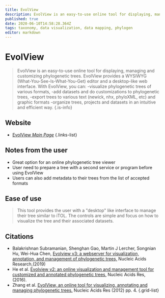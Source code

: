 ```yaml
---
title: EvolView
description: EvolView is an easy-to-use online tool for displaying, managing and customizing phylogenetic trees.
published: true
date: 2020-06-10T14:58:28.364Z
tags: taxonomy, data visualization, data mapping, phylogen
editor: markdown
---
```


# EvolView

> EvolView is an easy-to-use online tool for displaying, managing and customizing phylogenetic trees. EvolView provides a WYSIWYG (What-You-See-Is-What-You-Get) editor and a desktop-like web interface. With EvolView, you can:
&NewLine;
-visualize phylogenetic trees of various formats,
-add datasets and do customizations to phylogenetic trees,
-export trees to various text (newick, nhx, phyloXML, etc) and graphic formats
-organize trees, projects and datasets in an intuitive and efficient way.
{.is-info}

 ## Website

- [EvolView *Main Page*](https://evolgenius.info//evolview/#login)
{.links-list}

 ## Notes from the user
 - Great option for an online phylogenetic tree viewer
 - User need to prepare a tree with a second service or program before using EvolView
 - Users can also add metadata to their trees from the list of accepted formats

 
 ## Ease of use
> This tool provides the user with a "desktop" like interface to manage their tree similar to iTOL. The controls are simple and focus on how to visualize the tree and their associated datasets.


## Citations

- 	Balakrishnan Subramanian, Shenghan Gao, Martin J Lercher, Songnian Hu, Wei-Hua Chen, [Evolview v3: a webserver for visualization, annotation, and management of phylogenetic trees,](https://academic.oup.com/nar/article/47/W1/W270/5494715) Nucleic Acids Research,(2019)
- He et al. [Evolview v2: an online visualization and management tool for customized and annotated phylogenetic trees,](https://academic.oup.com/nar/article/44/W1/W236/2499354) Nucleic Acids Res, (2016).
-	Zhang et al. [EvolView, an online tool for visualizing, annotating and managing phylogenetic trees.](https://academic.oup.com/nar/article/40/W1/W569/1752247) Nucleic Acids Res (2012) pp. 4.
{.grid-list}